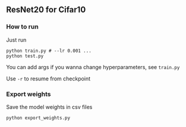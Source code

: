 ## ResNet20 for Cifar10
### How to run
Just run
```shell
python train.py # --lr 0.001 ...
python test.py
```
You can add args if you wanna change hyperparameters, see `train.py` 

Use `-r` to resume from checkpoint

### Export weights
Save the model weights in csv files
```shell
python export_weights.py
```